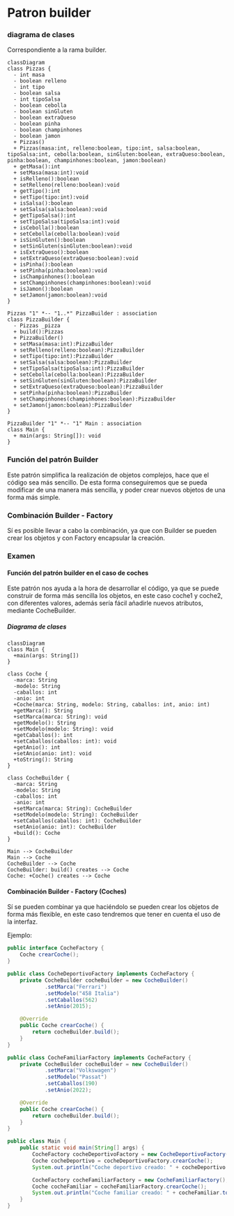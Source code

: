 # Patron builder

### diagrama de clases
Correspondiente a la rama builder.
```mermaid
classDiagram
class Pizzas {
  - int masa
  - boolean relleno
  - int tipo
  - boolean salsa
  - int tipoSalsa
  - boolean cebolla
  - boolean sinGluten
  - boolean extraQueso
  - boolean pinha
  - boolean champinhones
  - boolean jamon
  + Pizzas()
  + Pizzas(masa:int, relleno:boolean, tipo:int, salsa:boolean, tipoSalsa:int, cebolla:boolean, sinGluten:boolean, extraQueso:boolean, pinha:boolean, champinhones:boolean, jamon:boolean)
  + getMasa():int
  + setMasa(masa:int):void
  + isRelleno():boolean
  + setRelleno(relleno:boolean):void
  + getTipo():int
  + setTipo(tipo:int):void
  + isSalsa():boolean
  + setSalsa(salsa:boolean):void
  + getTipoSalsa():int
  + setTipoSalsa(tipoSalsa:int):void
  + isCebolla():boolean
  + setCebolla(cebolla:boolean):void
  + isSinGluten():boolean
  + setSinGluten(sinGluten:boolean):void
  + isExtraQueso():boolean
  + setExtraQueso(extraQueso:boolean):void
  + isPinha():boolean
  + setPinha(pinha:boolean):void
  + isChampinhones():boolean
  + setChampinhones(champinhones:boolean):void
  + isJamon():boolean
  + setJamon(jamon:boolean):void
}

Pizzas "1" *-- "1..*" PizzaBuilder : association
class PizzaBuilder {
  - Pizzas _pizza
  + build():Pizzas
  + PizzaBuilder()
  + setMasa(masa:int):PizzaBuilder
  + setRelleno(relleno:boolean):PizzaBuilder
  + setTipo(tipo:int):PizzaBuilder
  + setSalsa(salsa:boolean):PizzaBuilder
  + setTipoSalsa(tipoSalsa:int):PizzaBuilder
  + setCebolla(cebolla:boolean):PizzaBuilder
  + setSinGluten(sinGluten:boolean):PizzaBuilder
  + setExtraQueso(extraQueso:boolean):PizzaBuilder
  + setPinha(pinha:boolean):PizzaBuilder
  + setChampinhones(champinhones:boolean):PizzaBuilder
  + setJamon(jamon:boolean):PizzaBuilder
}

PizzaBuilder "1" *-- "1" Main : association
class Main {
  + main(args: String[]): void
}
```


### Función del patrón Builder
Este patrón simplifica la realización de objetos complejos, hace que el código sea más sencillo.
De esta forma conseguiremos que se pueda modificar de una manera más sencilla, y poder crear nuevos objetos de una forma más simple.


### Combinación Builder - Factory

Sí es posible llevar a cabo la combinación, ya que con Builder se pueden crear los objetos y con Factory encapsular la creación.

### Examen

#### Función del patrón builder en el caso de coches
Este patrón nos ayuda a la hora de desarrollar el código, ya que se puede construir de forma más sencilla los objetos, en este caso coche1  y coche2, con diferentes 
valores, además sería fácil añadirle nuevos atributos, mediante CocheBuilder.




##### Diagrama de clases
```mermaid
classDiagram
class Main {
  +main(args: String[])
}

class Coche {
  -marca: String
  -modelo: String
  -caballos: int
  -anio: int
  +Coche(marca: String, modelo: String, caballos: int, anio: int)
  +getMarca(): String
  +setMarca(marca: String): void
  +getModelo(): String
  +setModelo(modelo: String): void
  +getCaballos(): int
  +setCaballos(caballos: int): void
  +getAnio(): int
  +setAnio(anio: int): void
  +toString(): String
}

class CocheBuilder {
  -marca: String
  -modelo: String
  -caballos: int
  -anio: int
  +setMarca(marca: String): CocheBuilder
  +setModelo(modelo: String): CocheBuilder
  +setCaballos(caballos: int): CocheBuilder
  +setAnio(anio: int): CocheBuilder
  +build(): Coche
}

Main --> CocheBuilder
Main --> Coche
CocheBuilder --> Coche
CocheBuilder: build() creates --> Coche
Coche: +Coche() creates --> Coche
```


#### Combinación Builder - Factory (Coches)

Sí se pueden combinar ya que haciéndolo se pueden crear los objetos de forma más flexible, en este caso tendremos que tener en cuenta el uso de la interfaz.

Ejemplo:

```java
public interface CocheFactory {
    Coche crearCoche();
}

public class CocheDeportivoFactory implements CocheFactory {
    private CocheBuilder cocheBuilder = new CocheBuilder()
            .setMarca("Ferrari")
            .setModelo("458 Italia")
            .setCaballos(562)
            .setAnio(2015);

    @Override
    public Coche crearCoche() {
        return cocheBuilder.build();
    }
}

public class CocheFamiliarFactory implements CocheFactory {
    private CocheBuilder cocheBuilder = new CocheBuilder()
            .setMarca("Volkswagen")
            .setModelo("Passat")
            .setCaballos(190)
            .setAnio(2022);

    @Override
    public Coche crearCoche() {
        return cocheBuilder.build();
    }
}

public class Main {
    public static void main(String[] args) {
        CocheFactory cocheDeportivoFactory = new CocheDeportivoFactory();
        Coche cocheDeportivo = cocheDeportivoFactory.crearCoche();
        System.out.println("Coche deportivo creado: " + cocheDeportivo.toString());

        CocheFactory cocheFamiliarFactory = new CocheFamiliarFactory();
        Coche cocheFamiliar = cocheFamiliarFactory.crearCoche();
        System.out.println("Coche familiar creado: " + cocheFamiliar.toString());
    }
}
```


